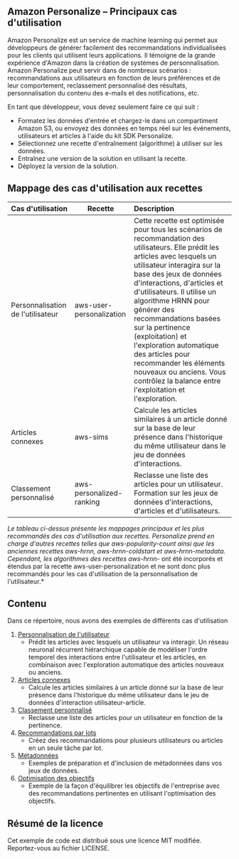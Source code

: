 Amazon Personalize – Principaux cas d'utilisation
---

Amazon Personalize est un service de machine learning qui permet aux développeurs de générer facilement des recommandations individualisées pour les clients qui utilisent leurs applications. Il témoigne de la grande expérience d'Amazon dans la création de systèmes de personnalisation. Amazon Personalize peut servir dans de nombreux scénarios : recommandations aux utilisateurs en fonction de leurs préférences et de leur comportement, reclassement personnalisé des résultats, personnalisation du contenu des e-mails et des notifications, etc.

En tant que développeur, vous devez seulement faire ce qui suit :

- Formatez les données d'entrée et chargez-le dans un compartiment Amazon S3, ou envoyez des données en temps réel sur les événements, utilisateurs et articles à l'aide du kit SDK Personalize.
- Sélectionnez une recette d'entraînement (algorithme) à utiliser sur les données.
- Entraînez une version de la solution en utilisant la recette.
- Déployez la version de la solution.

## Mappage des cas d'utilisation aux recettes

| Cas d'utilisation | Recette | Description
|-------- | -------- |:------------
| Personnalisation de l'utilisateur | aws-user-personalization | Cette recette est optimisée pour tous les scénarios de recommandation des utilisateurs. Elle prédit les articles avec lesquels un utilisateur interagira sur la base des jeux de données d'interactions, d'articles et d'utilisateurs. Il utilise un algorithme HRNN pour générer des recommandations basées sur la pertinence (exploitation) et l'exploration automatique des articles pour recommander les éléments nouveaux ou anciens. Vous contrôlez la balance entre l'exploitation et l'exploration.
| Articles connexes | aws-sims | Calcule les articles similaires à un article donné sur la base de leur présence dans l'historique du même utilisateur dans le jeu de données d'interactions.
| Classement personnalisé | aws-personalized-ranking | Reclasse une liste des articles pour un utilisateur. Formation sur les jeux de données d'interactions, d'articles et d'utilisateurs.

*Le tableau ci-dessus présente les mappages principaux et les plus recommandés des cas d'utilisation aux recettes. Personalize prend en charge d'autres recettes telles que aws-popularity-count ainsi que les anciennes recettes aws-hrnn, aws-hrnn-coldstart et aws-hrnn-metadata. Cependant, les algorithmes des recettes aws-hrnn-* ont été incorporés et étendus par la recette aws-user-personalization et ne sont donc plus recommandés pour les cas d'utilisation de la personnalisation de l'utilisateur.*

## Contenu

Dans ce répertoire, nous avons des exemples de différents cas d'utilisation

1. [Personnalisation de l'utilisateur](user_personalization/)
    - Prédit les articles avec lesquels un utilisateur va interagir. Un réseau neuronal récurrent hiérarchique capable de modéliser l'ordre temporel des interactions entre l'utilisateur et les articles, en combinaison avec l'exploration automatique des articles nouveaux ou anciens.
2. [Articles connexes](related_items/)
    - Calcule les articles similaires à un article donné sur la base de leur présence dans l'historique du même utilisateur dans le jeu de données d'interaction utilisateur-article.
3. [Classement personnalisé](personalized_ranking/)
    - Reclasse une liste des articles pour un utilisateur en fonction de la pertinence.
4. [Recommandations par lots](batch_recommendations/)
    - Créez des recommandations pour plusieurs utilisateurs ou articles en un seule tâche par lot.
5. [Métadonnées](metadata/)
    - Exemples de préparation et d'inclusion de métadonnées dans vos jeux de données.
5. [Optimisation des objectifs](objective_optimization/objective-optimization.ipynb)
    - Exemple de la façon d'équilibrer les objectifs de l'entreprise avec des recommandations pertinentes en utilisant l'optimisation des objectifs.
## Résumé de la licence

Cet exemple de code est distribué sous une licence MIT modifiée. Reportez-vous au fichier LICENSE.
